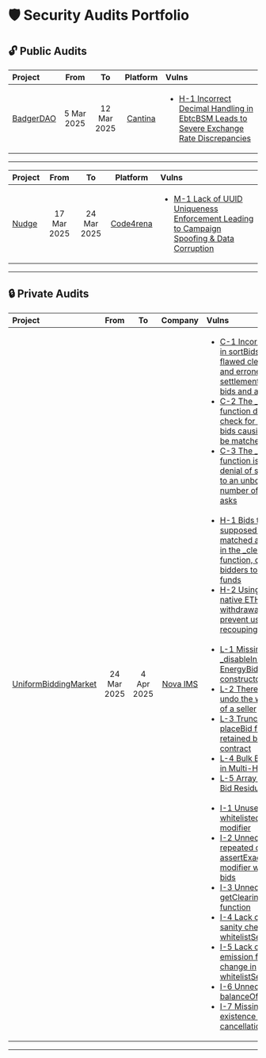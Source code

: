 # 🛡️ Security Audits Portfolio

## 🔓 Public Audits

| Project | From | To |  Platform | Vulns |
|:--------|:------:|:------:|:--------:|:-----------------|
| [BadgerDAO](https://cantina.xyz/competitions/f57ffb47-0ded-4f04-bcec-ecd7d47fad58) | 5 Mar 2025  | 12 Mar 2025 | [Cantina](https://cantina.xyz) | <ul><li>[H-1 Incorrect Decimal Handling in EbtcBSM Leads to Severe Exchange Rate Discrepancies](https://cantina.xyz/code/f57ffb47-0ded-4f04-bcec-ecd7d47fad58/findings/385)</li></ul> |
---

| Project | From | To | Platform | Vulns |
|:--------|:------:|:------:|:--------:|:-----------------|
| [Nudge](https://code4rena.com/audits/2025-03-nudgexyz) | 17 Mar 2025 | 24 Mar 2025 | [Code4rena](https://code4rena.com/) | <ul><li>[M-1 Lack of UUID Uniqueness Enforcement Leading to Campaign Spoofing & Data Corruption](https://code4rena.com/audits/2025-03-nudgexyz/submissions/S-737)</li></ul> |
---

## 🔒 Private Audits

| Project | From | To | Company | Vulns | Report |
|:--------|:------:|:------:|:--------:|:-----------------|:-----------------:|
| [UniformBiddingMarket](https://github.com/dindonero/UniformBiddingMarket) | 24 Mar 2025 | 4 Apr 2025 | [Nova IMS](https://www.novaims.unl.pt/) | <ul><li>[C-1 Incorrect sorting in sortBids leads to a flawed clearing price and erroneous settlement between bids and asks](https://github.com/dindonero/UniformBiddingMarket/issues/3)</li><li>[C-2 The _clearMarket function does not check for canceled bids causing them to be matched anyway](https://github.com/dindonero/UniformBiddingMarket/issues/4)</li><li>[C-3 The _clearMarket function is subject to denial of service due to an unbounded number of bids and asks](https://github.com/dindonero/UniformBiddingMarket/issues/8)</li> <br /> <li>[H-1 Bids that weren't supposed to be matched are matched in the _clearMarket function, causing bidders to lose their funds](https://github.com/dindonero/UniformBiddingMarket/issues/5)</li><li>[H-2 Using transfer for native ETH withdrawals can prevent users from recouping their funds](https://github.com/dindonero/UniformBiddingMarket/issues/10)</li> <br /> <li>[L-1 Missing _disableInitializers in EnergyBiddingMarket's constructor](https://github.com/dindonero/UniformBiddingMarket/issues/6) </li><li>[L-2 There is no way to undo the whitelisting of a seller](https://github.com/dindonero/UniformBiddingMarket/issues/7) </li><li>[L-3 Truncation in placeBid function is retained by the contract](https://github.com/dindonero/UniformBiddingMarket/issues/11)</li><li>[L-4 Bulk Bid Residuals in Multi-Hour Bidding](https://github.com/dindonero/UniformBiddingMarket/issues/12)</li><li>[L-5 Array-Based Bulk Bid Residuals](https://github.com/dindonero/UniformBiddingMarket/issues/14)</li> <br /> <li>[I-1 Unused whitelistedSeller modifier](https://github.com/dindonero/UniformBiddingMarket/issues/9)</li><li>[I-2 Unnecessary repeated calls to assertExactHour modifier when placing bids](https://github.com/dindonero/UniformBiddingMarket/issues/13)</li><li>[I-3 Unnecessary getClearingPrice function](https://github.com/dindonero/UniformBiddingMarket/issues/15)</li><li>[I-4 Lack of address(0) sanity check in whitelistSeller function](https://github.com/dindonero/UniformBiddingMarket/issues/16)</li><li>[I-5 Lack of event emission for state change in whitelistSeller function](https://github.com/dindonero/UniformBiddingMarket/issues/17)</li><li>[I-6 Unnecessary balanceOf function](https://github.com/dindonero/UniformBiddingMarket/issues/18)</li><li>[I-7 Missing bid existence checks in cancellation functions](https://github.com/dindonero/UniformBiddingMarket/issues/19)</li></ul> | [report-UniformBiddingMarket.pdf](Reports/report-UniformBiddingMarket.pdf)

---

